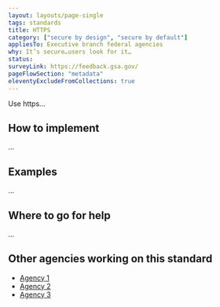 ```yaml
---
layout: layouts/page-single
tags: standards
title: HTTPS
category: ["secure by design", "secure by default"]
appliesTo: Executive branch federal agencies
why: It’s secure…users look for it…
status:
surveyLink: https://feedback.gsa.gov/
pageFlowSection: "metadata"
eleventyExcludeFromCollections: true
---
```


Use https...

## How to implement

...

## Examples

...

## Where to go for help

...

## Other agencies working on this standard

- [Agency 1]()
- [Agency 2]()
- [Agency 3]()
